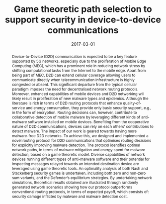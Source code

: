 ---
title: "Game theoretic path selection to support security in device-to-device communications"
abstract: "Device-to-Device (D2D) communication is expected to be a key feature supported by 5G networks, especially due to the proliferation of Mobile Edge Computing (MEC), which has a prominent role in reducing network stress by shifting computational tasks from the Internet to the mobile edge. Apart from being part of MEC, D2D can extend cellular coverage allowing users to communicate directly when telecommunication infrastructure is highly congested or absent. This significant departure from the typical cellular paradigm imposes the need for decentralised network routing protocols. Moreover, enhanced capabilities of mobile devices and D2D networking will likely result in proliferation of new malware types and epidemics. Although the literature is rich in terms of D2D routing protocols that enhance quality-of-service and energy consumption, they provide only basic security support, e.g., in the form of encryption. Routing decisions can, however, contribute to collaborative detection of mobile malware by leveraging different kinds of anti-malware software installed on mobile devices. Benefiting from the cooperative nature of D2D communications, devices can rely on each others’ contributions to detect malware. The impact of our work is geared towards having more malware-free D2D networks. To achieve this, we designed and implemented a novel routing protocol for D2D communications that optimises routing decisions for explicitly improving malware detection. The protocol identifies optimal network paths, in terms of malware mitigation and energy spent for malware detection, based on a game theoretic model. Diverse capabilities of network devices running different types of anti-malware software and their potential for inspecting messages relayed towards an intended destination device are leveraged using game theoretic tools. An optimality analysis of both Nash and Stackelberg security games is undertaken, including both zero and non-zero sum variants, and the Defender’s equilibrium strategies. By undertaking network simulations, theoretical results obtained are illustrated through randomly generated network scenarios showing how our protocol outperforms conventional routing protocols, in terms of expected payoff, which consists of: security damage inflicted by malware and malware detection cost."
collection: publications
permalink: /publication/panaousis2017game
date: 2017-03-01
venue: 'Ad Hoc Networks'
paperurl: '/files/pdf/papers/panaousis2017game.pdf'
github: "https://github.com/manpan/game_theoretic_routing"
link: 'https://www.sciencedirect.com/science/article/pii/S1570870516303109'
citation: 'Emmanouil Panaousis, Eirini Karapistoli, Hadeer Elsemary, Tansu Alpcan, MHR Khuzani, Anastasios A. Economides (2017). 
	&quot;Game theoretic path selection to support security in device-to-device communications.&quot;
	<i>Ad Hoc Networks</i>, 56, 28-42.
	<span style="color:#2979ab;">(JCR 2017: 3.151, CiteScore 2017: 6.8)</span>'
---